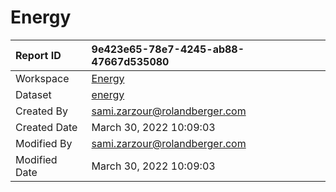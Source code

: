 



# Energy

|Report ID|9e423e65-78e7-4245-ab88-47667d535080|
| :--- | :--- |
|Workspace|[Energy](../Workspaces/Energy.md)|
|Dataset|[energy](../Datasets/energy.md)|
|Created By|sami.zarzour@rolandberger.com|
|Created Date|March 30, 2022 10:09:03|
|Modified By|sami.zarzour@rolandberger.com|
|Modified Date|March 30, 2022 10:09:03|
